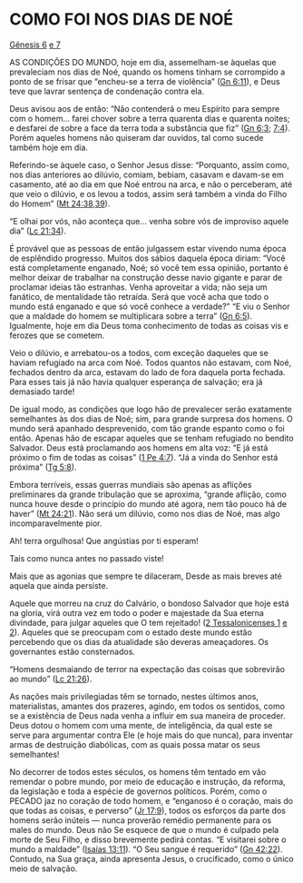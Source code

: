 # COMO FOI NOS DIAS DE NOÉ 

[Gênesis 6](http://bibliaonline.com.br/acf/gn/6) [e 7](http://bibliaonline.com.br/acf/gn/7)

AS CONDIÇÕES DO MUNDO, hoje em dia, assemelham-se àquelas que prevaleciam nos dias de Noé, quando os homens tinham se corrompido a ponto de se frisar que “encheu-se a terra de violência” ([Gn 6:11](http://bibliaonline.com.br/acf/gn/6/11)), e Deus teve que lavrar sentença de condenação contra ela.

Deus avisou aos de então: “Não contenderá o meu Espírito para sempre com o homem... farei chover sobre a terra quarenta dias e quarenta noites; e desfarei de sobre a face da terra toda a substância que fiz” ([Gn 6:3](http://bibliaonline.com.br/acf/gn/6/3); [7:4](http://bibliaonline.com.br/acf/gn/7/4)). Porém aqueles homens não quiseram dar ouvidos, tal como sucede também hoje em dia.

Referindo-se àquele caso, o Senhor Jesus disse: “Porquanto, assim como, nos dias anteriores ao dilúvio, comiam, bebiam, casavam e davam-se em casamento, até ao dia em que Noé entrou na arca, e não o perceberam, até que veio o dilúvio, e os levou a todos, assim será também a vinda do Filho do Homem” ([Mt 24:38,39](http://bibliaonline.com.br/acf/mt/24/38,39)).

“E olhai por vós, não aconteça que... venha sobre vós de improviso aquele dia” ([Lc 21:34](http://bibliaonline.com.br/acf/lc/21/34)).

É provável que as pessoas de então julgassem estar vivendo numa época de esplêndido progresso. Muitos dos sábios daquela época diriam: “Você está completamente enganado, Noé; só você tem essa opinião, portanto é melhor deixar de trabalhar na construção desse navio gigante e parar de proclamar ideias tão estranhas. Venha aproveitar a vida; não seja um fanático, de mentalidade tão retraída. Será que você acha que todo o mundo está enganado e que só você conhece a verdade?” “E viu o Senhor que a maldade do homem se multiplicara sobre a terra” ([Gn 6:5](http://bibliaonline.com.br/acf/gn/6/5)). Igualmente, hoje em dia Deus toma conhecimento de todas as coisas vis e ferozes que se cometem.

Veio o dilúvio, e arrebatou-os a todos, com exceção daqueles que se haviam refugiado na arca com Noé. Todos quantos não estavam, com Noé, fechados dentro da arca, estavam do lado de fora daquela porta fechada. Para esses tais já não havia qualquer esperança de salvação; era já demasiado tarde!

De igual modo, as condições que logo hão de prevalecer serão exatamente semelhantes às dos dias de Noé; sim, para grande surpresa dos homens. O mundo será apanhado desprevenido, com tão grande espanto como o foi então. Apenas hão de escapar aqueles que se tenham refugiado no bendito Salvador. Deus está proclamando aos homens em alta voz: “E já está próximo o fim de todas as coisas” ([1 Pe 4:7](http://bibliaonline.com.br/acf/1pe/4/7)). “Já a vinda do Senhor está próxima” ([Tg 5:8](http://bibliaonline.com.br/acf/tg/5/8)).

Embora terríveis, essas guerras mundiais são apenas as aflições preliminares da grande tribulação que se aproxima, “grande aflição, como nunca houve desde o princípio do mundo até agora, nem tão pouco há de haver” ([Mt 24:21](http://bibliaonline.com.br/acf/mt/24/21)). Não será um dilúvio, como nos dias de Noé, mas algo incomparavelmente pior.

Ah! terra orgulhosa! Que angústias por ti esperam!

Tais como nunca antes no passado viste!

Mais que as agonias que sempre te dilaceram, Desde as mais breves até aquela que ainda persiste.

Aquele que morreu na cruz do Calvário, o bondoso Salvador que hoje está na gloria, virá outra vez em todo o poder e majestade da Sua eterna divindade, para julgar aqueles que O tem rejeitado! ([2 Tessalonicenses 1](http://bibliaonline.com.br/acf/2ts/1) [e 2](http://bibliaonline.com.br/acf/2ts/2)). Aqueles que se preocupam com o estado deste mundo estão percebendo que os dias da atualidade são deveras ameaçadores. Os governantes estão consternados.

“Homens desmaiando de terror na expectação das coisas que sobrevirão ao mundo” ([Lc 21:26](http://bibliaonline.com.br/acf/lc/21/26)).

As nações mais privilegiadas têm se tornado, nestes últimos anos, materialistas, amantes dos prazeres, agindo, em todos os sentidos, como se a existência de Deus nada venha a influir em sua maneira de proceder. Deus dotou o homem com uma mente, de inteligência, da qual este se serve para argumentar contra Ele (e hoje mais do que nunca), para inventar armas de destruição diabólicas, com as quais possa matar os seus semelhantes!

No decorrer de todos estes séculos, os homens têm tentado em vão remendar o pobre mundo, por meio de educação e instrução, da reforma, da legislação e toda a espécie de governos políticos. Porém, como o PECADO jaz no coração de todo homem, e “enganoso é o coração, mais do que todas as coisas, e perverso” ([Jr 17:9](http://bibliaonline.com.br/acf/jr/17/9)), todos os esforços da parte dos homens serão inúteis — nunca proverão remédio permanente para os males do mundo. Deus não Se esquece de que o mundo é culpado pela morte de Seu Filho, e disso brevemente pedirá contas. “E visitarei sobre o mundo a maldade” ([Isaías 13:11](http://bibliaonline.com.br/acf/is/13/11)). “O Seu sangue é requerido” ([Gn 42:22](http://bibliaonline.com.br/acf/gn/42/22)). Contudo, na Sua graça, ainda apresenta Jesus, o crucificado, como o único meio de salvação.
